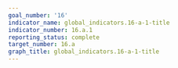 ```yaml
---
goal_number: '16'
indicator_name: global_indicators.16-a-1-title
indicator_number: 16.a.1
reporting_status: complete
target_number: 16.a
graph_title: global_indicators.16-a-1-title
---
```

